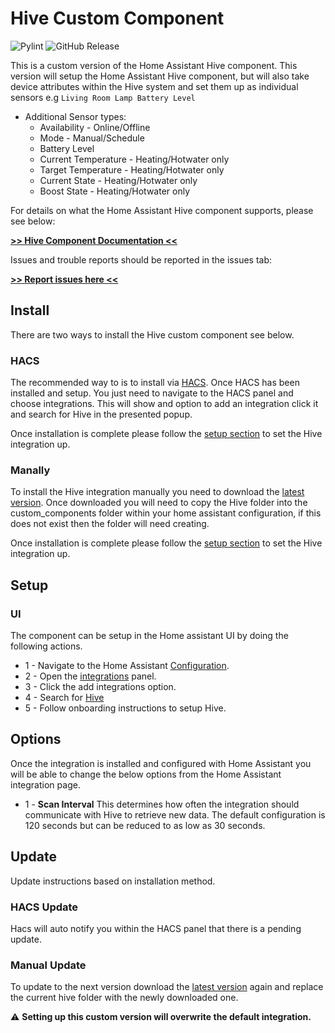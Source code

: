 # Hive Custom Component

![Pylint](https://github.com/Pyhive/HA-Hive-Custom-Component/workflows/Pylint/badge.svg)
![GitHub Release](https://img.shields.io/github/v/release/Pyhive/HA-Hive-Custom-Component)


This is a custom version of the Home Assistant Hive
component. This version will setup the Home Assistant
Hive component, but will also take device attributes
within the Hive system and set them up as individual
sensors e.g `Living Room Lamp Battery Level`

* Additional Sensor types:
  * Availability - Online/Offline
  * Mode - Manual/Schedule
  * Battery Level
  * Current Temperature - Heating/Hotwater only
  * Target Temperature - Heating/Hotwater only
  * Current State - Heating/Hotwater only
  * Boost State - Heating/Hotwater only

For details on what the Home Assistant Hive component supports, please see below:

[**>> Hive Component Documentation <<**](https://www.home-assistant.io/integrations/hive/)

Issues and trouble reports should be reported in
the issues tab:

[**>> Report issues here <<**](https://github.com/Pyhive/HA-Hive-Custom-Component/issues)

## Install

There are two ways to install the Hive custom component see below.

### HACS

The recommended way to is to install via [HACS](https://hacs.xyz/).
Once HACS has been installed and setup. You just need to navigate to the HACS panel and choose integrations.
This will show and option to add an integration click it and search for Hive in the presented popup.

Once installation is complete please follow the [setup section](#setup) to set the Hive integration up.

### Manally

To install the Hive integration manually you need to download the [latest version](https://github.com/Pyhive/HA-Hive-Custom-Component/releases/latest).
Once downloaded you will need to copy the Hive folder into the custom_components folder within your home assistant configuration, if this does not exist then the folder will need creating.

Once installation is complete please follow the [setup section](#setup) to set the Hive integration up.

## Setup

### UI

The component can be setup in the Home assistant UI by doing the following actions.

* 1  - Navigate to the Home Assistant [Configuration](https://my.home-assistant.io/redirect/config/).
* 2  - Open the [integrations](https://my.home-assistant.io/redirect/integrations/) panel.
* 3  - Click the add integrations option.
* 4  - Search for [Hive](https://my.home-assistant.io/redirect/config_flow_start/?domain=hive)
* 5  - Follow onboarding instructions to setup Hive.

## Options

Once the integration is installed and configured with Home Assistant you will be able to
change the below options from the Home Assistant integration page.

* 1 - **Scan Interval**
This determines how often the integration should communicate with Hive to retrieve new data.
The default configuration is 120 seconds but can be reduced to as low as 30 seconds.

## Update

Update instructions based on installation method.

### HACS Update

Hacs will auto notify you within the HACS panel that there is a pending update.

### Manual Update

To update to the next version download the [latest version](https://github.com/Pyhive/HA-Hive-Custom-Component/releases/latest) again
and replace the current hive folder with the newly downloaded one.


:warning: **Setting up this custom version will overwrite the default integration.**

